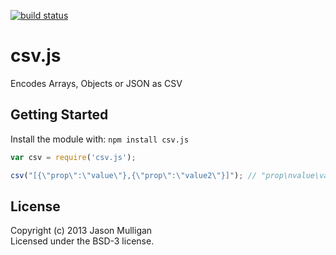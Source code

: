 [![build status](https://secure.travis-ci.org/avoidwork/csv.js.png)](http://travis-ci.org/avoidwork/csv.js)
# csv.js

Encodes Arrays, Objects or JSON as CSV

## Getting Started
Install the module with: `npm install csv.js`

```javascript
var csv = require('csv.js');

csv("[{\"prop\":\"value\"},{\"prop\":\"value2\"}]"); // "prop\nvalue\value2"
```

## License
Copyright (c) 2013 Jason Mulligan  
Licensed under the BSD-3 license.
